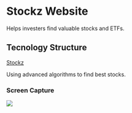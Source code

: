 <h1>Stockz Website</h1>

Helps investers find valuable stocks and ETFs.

<h2>Tecnology Structure</h2>

<a href="https://www.stockz.com">Stockz</a>

Using advanced algorithms to find best stocks.

<h3>Screen Capture</h3>

![](stockz.gif)
